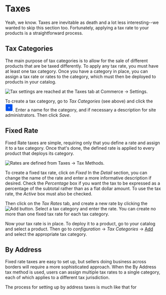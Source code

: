 # Taxes

Yeah, we know. Taxes are inevitable as death and a lot less interesting--we
wanted to skip this section too. Fortunately, applying a tax rate to your
products is a straightforward process.

## Tax Categories

The main purpose of tax categories is to allow for the sale of different
products that are be taxed differently. To apply any tax rate, you must have at
least one tax category. Once you have a category in place, you can assign a tax
rate or rates to the category, which must then be deployed to products in your
catalog.

![Tax settings are reached at the  *Taxes* tab at *Commerce* &rarr; *Settings*.](../../images/taxes.png)

To create a tax category, go to *Tax Categories* (see above) and click the
![Add](../../images/icon-add.png). Enter a name for the category, and if
necessary a description for site administrators. Then click *Save*.

## Fixed Rate

Fixed Rate taxes are simple, requiring only that you define a rate and assign it
to a tax category. Once that's done, the defined rate is applied to every
product that deploys its category.

![Rates are defined from *Taxes* &rarr; *Tax Methods*.](../../images/tax-methods.png)

To create a fixed tax rate, click on *Fixed* In the *Detail* section, you can
change the name of the rate and enter a more informative description if desired.
Check the *Percentage* box if you want the tax to be expressed as a percentage
of the subtotal rather than as a flat dollar amount. To use the tax rate, the
*Active* box must also be checked.

Then click on the *Tax Rates* tab, and create a new rate by clicking the
![Add](../../icon-add.png) button. Select a tax category and enter the rate. You
can create no more than one fixed tax rate for each tax category.

Now your tax rate is in place. To deploy it to a product, go to your catalog and
select a product. Then go to *configuration* &rarr; *Tax Categories* &rarr;
[Add](../../icon-add.png) and select the appropriate tax category.

## By Address

Fixed rate taxes are easy to set up, but sellers doing business across borders
will require a more sophisticated approach. When the By Address tax method is
used, users can assign multiple tax rates to a single category, each of which
applies to a different tax jurisdiction.

The process for setting up by address taxes is much like that for
